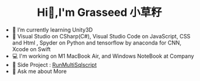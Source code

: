 <h1 align="center">Hi👋,I'm Grasseed 小草籽</h1>

- 🌱 I’m currently learning Unity3D
- 🔨 Visual Studio on CSharp(C#), Visual Studio Code on JavaScript, CSS and Html , Spyder on Python and tensorflow by anaconda for CNN, Xcode on Swift
- 💻 I'm working on M1 MacBook Air, and Windows NoteBook at Company
- 📒 Side Project : [RunMultiSqlscript](https://github.com/Grasseed/RunMultiSqlscript)
- 💬 Ask me about More

